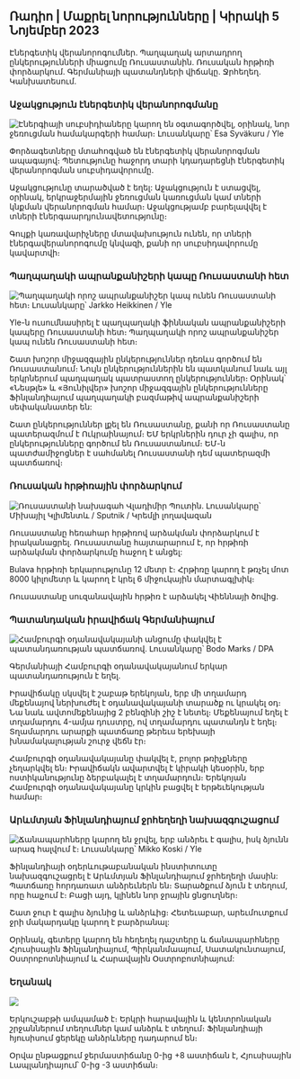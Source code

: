 ## Ռադիո \| Մաքրել նորությունները \| Կիրակի 5 Նոյեմբեր 2023

Էներգետիկ վերանորոգումներ. Պաղպաղակ արտադրող ընկերությունների միացումը Ռուսաստանին. Ռուսական հրթիռի փորձարկում. Գերմանիայի պատանդների վիճակը. Ջրհեղեղ. Կանխատեսում.

### Աջակցություն էներգետիկ վերանորոգմանը

![Էներգիայի սուբսիդիաները կարող են օգտագործվել, օրինակ, նոր ջեռուցման համակարգերի համար։ Լուսանկարը՝ Esa Syväkuru / Yle](https://images.cdn.yle.fi/image/upload/c_crop,h_3349,w_5954,x_0,y_325/ar_1.777777777777777,c_fill,g_5,w_201,h_1q_auto:eco/f_auto/fl_lossy/v1676637402/39-107442463ef747ea1acd)

Փորձագետները մտահոգված են էներգետիկ վերանորոգման ապագայով։ Պետությունը հաջորդ տարի կդադարեցնի էներգետիկ վերանորոգման սուբսիդավորումը.

Աջակցությունը տարածված է եղել: Աջակցություն է ստացվել, օրինակ, երկրաջերմային ջեռուցման կառուցման կամ տների կնքման վերանորոգման համար։ Աջակցությամբ բարելավվել է տների էներգաարդյունավետությունը։

Գույքի կառավարիչները մտավախություն ունեն, որ տների էներգավերանորոգումը կնվազի, քանի որ սուբսիդավորումը կավարտվի։

### Պաղպաղակի ապրանքանիշերի կապը Ռուսաստանի հետ

![Պաղպաղակի որոշ ապրանքանիշեր կապ ունեն Ռուսաստանի հետ։ Լուսանկարը՝ Jarkko Heikkinen / Yle](https://images.cdn.yle.fi/image/upload/c_crop,h_2268,w_4031,x_0,y_0/ar_1.7777777777777777,c_fill,g_faces,h_120,h_1200q_auto:eco/f_auto/fl_lossy/v1682321321/39-110323664462e3b6fb8b)

Yle-ն ուսումնասիրել է պաղպաղակի ֆիննական ապրանքանիշերի կապերը Ռուսաստանի հետ։ Պաղպաղակի որոշ ապրանքանիշեր կապ ունեն Ռուսաստանի հետ։

Շատ խոշոր միջազգային ընկերություններ դեռևս գործում են Ռուսաստանում։ Նույն ընկերություններին են պատկանում նաև այլ երկրներում պաղպաղակ պատրաստող ընկերություններ։ Օրինակ՝ «Նեսթլե» և «Յունիլվեր» խոշոր միջազգային ընկերությունները Ֆինլանդիայում պաղպաղակի բազմաթիվ ապրանքանիշերի սեփականատեր են:

Շատ ընկերություններ լքել են Ռուսաստանը, քանի որ Ռուսաստանը պատերազմում է Ուկրաինայում։ ԵՄ երկրներին դուր չի գալիս, որ ընկերությունները գործում են Ռուսաստանում։ ԵՄ-ն պատժամիջոցներ է սահմանել Ռուսաստանի դեմ պատերազմի պատճառով։

### Ռուսական հրթիռային փորձարկում

![Ռուսաստանի նախագահ Վլադիմիր Պուտին. Լուսանկարը՝ Միխայիլ Կլիմենտև / Sputnik / Կրեմլի լողավազան](https://images.cdn.yle.fi/image/upload/c_crop,h_4519,w_8034,x_16,y_238/ar_1.7777777777777777777,05.0/q_auto:eco/f_auto/fl_lossy/v1678982359/39-108632664133bfc2dc51)

Ռուսաստանը հեռահար հրթիռով արձակման փորձարկում է իրականացրել. Ռուսաստանը հայտարարում է, որ հրթիռի արձակման փորձարկումը հաջող է անցել:

Bulava հրթիռի երկարությունը 12 մետր է։ Հրթիռը կարող է թռչել մոտ 8000 կիլոմետր և կարող է կրել 6 միջուկային մարտագլխիկ։

Ռուսաստանը սուզանավային հրթիռ է արձակել Վիեննայի ծովից.

### Պատանդական իրավիճակ Գերմանիայում

![Համբուրգի օդանավակայանի անցումը փակվել է պատանդառության պատճառով. Լուսանկարը՝ Bodo Marks / DPA](https://images.cdn.yle.fi/image/upload/c_crop,h_2703,w_4806,x_0,y_500/ar_1.777777777777777,c_fill,g_faces,h_1200,w/q_auto:eco/f_auto/fl_lossy/v1699181525/39-11959676547736ea1bc0)

Գերմանիայի Համբուրգի օդանավակայանում երկար պատանդառություն է եղել.

Իրավիճակը սկսվել է շաբաթ երեկոյան, երբ մի տղամարդ մեքենայով ներխուժել է օդանավակայանի տարածք ու կրակել օդ։ Նա նաև ավտոմեքենայից 2 բենզինի շիշ է նետել։ Մեքենայում եղել է տղամարդու 4-ամյա դուստրը, ով տղամարդու պատանդն է եղել։ Տղամարդու արարքի պատճառը թերեւս երեխայի խնամակալության շուրջ վեճն էր։

Համբուրգի օդանավակայանը փակվել է, բոլոր թռիչքները չեղարկվել են։ Իրավիճակն ավարտվել է կիրակի կեսօրին, երբ ոստիկանությունը ձերբակալել է տղամարդուն։ Երեկոյան Համբուրգի օդանավակայանը կրկին բացվել է երթեւեկության համար։

### Արևմտյան Ֆինլանդիայում ջրհեղեղի նախազգուշացում

![Ճանապարհները կարող են ջրվել, երբ անձրեւ է գալիս, իսկ ձյունն արագ հալվում է։ Լուսանկարը՝ Mikko Koski / Yle](https://images.cdn.yle.fi/image/upload/c_crop,h_3078,w_5472,x_0,y_218/ar_1.7777777777777777,c_fill,g_faces,h_1205,h_120q_auto:eco/f_auto/fl_lossy/v1697618867/39-11828126521489e76d51)

Ֆինլանդիայի օդերևութաբանական ինստիտուտը նախազգուշացրել է Արևմտյան Ֆինլանդիայում ջրհեղեղի մասին: Պատճառը հորդառատ անձրեւներն են։ Տարածքում ձյուն է տեղում, որը հալչում է։ Բացի այդ, կլինեն նոր ջրային ցնցուղներ։

Շատ ջուր է գալիս ձյունից և անձրևից։ Հետեւաբար, արեւմուտքում ջրի մակարդակը կարող է բարձրանալ:

Օրինակ, գետերը կարող են հեղեղել դաշտերը և ճանապարհները Հյուսիսային Ֆինլանդիայում, Պիրկանմաայում, Սատակունտայում, Օստրոբոտնիայում և Հարավային Օստրոբոտնիայում:

### Եղանակ

![](https://images.cdn.yle.fi/image/upload/c_crop,h_1080,w_1919,x_0,y_0/ar_1.777777777777777,c_fill,g_faces,h_675,w_121200df_auto/fl_lossy/v1699200945/39-11960206547bf95c98f5)

Երկուշաբթի ամպամած է։ Երկրի հարավային և կենտրոնական շրջաններում տեղումներ կամ անձրև է տեղում։ Ֆինլանդիայի հյուսիսում ցերեկը անձրևները դադարում են։

Օրվա ընթացքում ջերմաստիճանը 0-ից +8 աստիճան է, Հյուսիսային Լապլանդիայում՝ 0-ից -3 աստիճան։